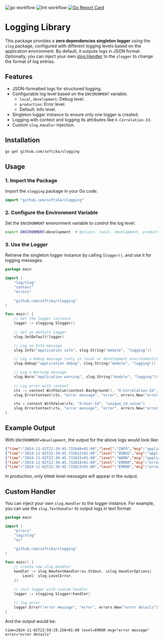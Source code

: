 ![go workflow](https://github.com/softika/slogging/actions/workflows/test.yml/badge.svg)
![lint workflow](https://github.com/softika/slogging/actions/workflows/lint.yml/badge.svg)
[![Go Report Card](https://goreportcard.com/badge/github.com/softika/slogging)](https://goreportcard.com/report/github.com/softika/slogging)

# Logging Library

This package provides a **zero dependencies singleton logger** using the `slog` package, configured with different logging levels based on the application environment. 
By default, it outputs logs in JSON format. Optionally, you can inject your own [slog.Handler](https://pkg.go.dev/log/slog#Handler) to the `slogger` to change the format of log entries.

## Features

- JSON-formatted logs for structured logging.
- Configurable log level based on the `ENVIRONMENT` variable.
    - `local`, `development`: Debug level.
    - `production`: Error level.
    - Default: Info level.
- Singleton logger instance to ensure only one logger is created.
- Logging with context and logging its attributes like `X-Correlation-Id`.
- Custom `slog.Handler` injection.

## Installation

```bash
go get github.com/softika/slogging
```

## Usage

### 1. Import the Package

Import the `slogging` package in your Go code:

```go
import "github.com/softika/slogging"
```

### 2. Configure the Environment Variable

Set the `ENVIRONMENT` environment variable to control the log level:

```bash
export ENVIRONMENT=development  # Options: local, development, production
```

### 3. Use the Logger

Retrieve the singleton logger instance by calling `Slogger()`, and use it for logging messages.

```go
package main

import (
    "log/slog"
    "context"
    "errors"
	
    "github.com/softika/slogging"
)

func main() {
    // Get the logger instance
    logger := slogging.Slogger()
	
	// Set as default logger
	slog.SetDefault(logger)

    // Log an Info message
    slog.Info("application info", slog.String("module", "logging"))

    // Log a Debug message (only in local or development environments)
    slog.Debug("application debug", slog.String("module", "logging"))

    // Log a Warning message
    slog.Warn("application warning", slog.String("module", "logging"))
    
    // Log error with context
    ctx := context.WithValue(context.Background(), "X-Correlation-Id", "unique_id_value")
    slog.ErrorContext(ctx, "error message", "error", errors.New("error details"))

    ctx = context.WithValue(ctx, "X-User-Id", "unique_id_value")
    slog.ErrorContext(ctx, "error message", "error", errors.New("error details"))
}
```

## Example Output

With `ENVIRONMENT=development`, the output for the above logs would look like:

```json
{"time":"2024-11-02T22:39:45.732646+01:00","level":"INFO","msg":"application info","module":"logging"}
{"time":"2024-11-02T22:39:45.732812+01:00","level":"DEBUG","msg":"application debug","module":"logging"}
{"time":"2024-11-02T22:39:45.732815+01:00","level":"WARN","msg":"application warning","module":"logging"}
{"time":"2024-11-02T22:39:45.732818+01:00","level":"ERROR","msg":"error message","error":"error details","X-Correlation-Id":"unique_id_value"}
{"time":"2024-11-02T22:39:45.732823+01:00","level":"ERROR","msg":"error message","error":"error details","X-Correlation-Id":"unique_id_value","X-User-Id":"unique_id_value"}
```

In production, only `ERROR` level messages will appear in the output.

## Custom Handler

You can inject your own `slog.Handler` to the logger instance. For example, you can use the `slog.TextHandler` to output logs in text format:

```go
package main

import (
    "errors"
    "log/slog"
    "os"
    
    "github.com/softika/slogging"
)

func main() {
    // create new slog.Handler	
    handler := slog.NewTextHandler(os.Stdout, &slog.HandlerOptions{
        Level: slog.LevelError,
    })
	
    // init logger with custom handler
    logger := slogging.Slogger(handler)

    // log error
    logger.Error("error message", "error", errors.New("error details"))
}
```

And the output would be:

```
time=2024-11-02T22:59:19.256+01:00 level=ERROR msg="error message" error="error details"
```